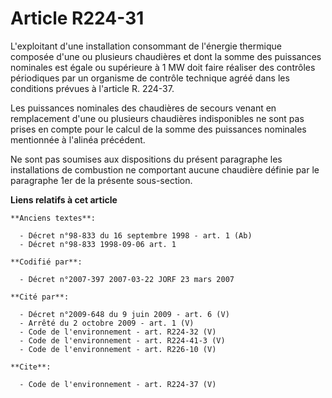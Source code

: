 # Article R224-31

L'exploitant d'une installation consommant de l'énergie thermique composée d'une ou plusieurs chaudières et dont la somme des
puissances nominales est égale ou supérieure à 1 MW doit faire réaliser des contrôles périodiques par un organisme de
contrôle technique agréé dans les conditions prévues à l'article R. 224-37.

Les puissances nominales des chaudières de secours venant en remplacement d'une ou plusieurs chaudières indisponibles ne sont
pas prises en compte pour le calcul de la somme des puissances nominales mentionnée à l'alinéa précédent.

Ne sont pas soumises aux dispositions du présent paragraphe les installations de combustion ne comportant aucune chaudière
définie par le paragraphe 1er de la présente sous-section.

**Liens relatifs à cet article**

	**Anciens textes**:

	  - Décret n°98-833 du 16 septembre 1998 - art. 1 (Ab)
	  - Décret n°98-833 1998-09-06 art. 1

	**Codifié par**:

	  - Décret n°2007-397 2007-03-22 JORF 23 mars 2007

	**Cité par**:

	  - Décret n°2009-648 du 9 juin 2009 - art. 6 (V)
	  - Arrêté du 2 octobre 2009 - art. 1 (V)
	  - Code de l'environnement - art. R224-32 (V)
	  - Code de l'environnement - art. R224-41-3 (V)
	  - Code de l'environnement - art. R226-10 (V)

	**Cite**:

	  - Code de l'environnement - art. R224-37 (V)
